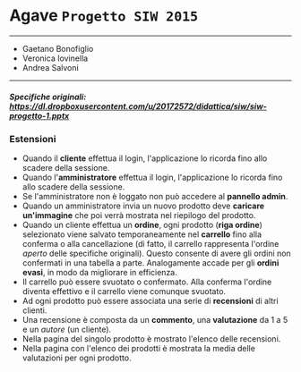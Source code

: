﻿# Agave `Progetto SIW 2015`

--------------
* Gaetano Bonofiglio
* Veronica Iovinella
* Andrea Salvoni

--------------

##### Specifiche originali: https://dl.dropboxusercontent.com/u/20172572/didattica/siw/siw-progetto-1.pptx

### Estensioni
* Quando il **cliente** effettua il login, l'applicazione lo ricorda fino allo scadere della sessione.
* Quando l'**amministratore** effettua il login, l'applicazione lo ricorda fino allo scadere della sessione.
 * Se l'amministratore non è loggato non può accedere al **pannello admin**.
* Quando un amministratore invia un nuovo prodotto deve **caricare un'immagine** che poi verrà mostrata nel riepilogo del prodotto.
* Quando un cliente effettua un **ordine**, ogni prodotto (**riga ordine**) selezionato  viene salvato temporaneamente nel **carrello** fino alla conferma o alla cancellazione (di fatto, il carrello rappresenta l'ordine *aperto* delle specifiche originali). Questo consente di avere gli ordini non confermati in una tabella a parte. Analogamente accade per gli **ordini evasi**, in modo da migliorare in efficienza.
 * Il carrello può essere svuotato o confermato. Alla conferma l'ordine diventa effettivo e il carrello viene comunque svuotato.
* Ad ogni prodotto può essere associata una serie di **recensioni** di altri clienti.
 * Una recensione è composta da un **commento**, una **valutazione** da 1 a 5 e un *autore* (un cliente). 
 * Nella pagina del singolo prodotto è mostrato l'elenco delle recensioni. 
 * Nella pagina con l'elenco dei prodotti è mostrata la media delle valutazioni per ogni prodotto.
